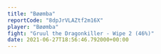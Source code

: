 ```yaml
---
title: "Bøømba"
reportCode: "8dpJrVLAZtf2m16X"
player: "Bøømba"
fight: "Gruul the Dragonkiller - Wipe 2 (46%)"
date: 2021-06-27T18:56:46.792000+00:00
---
```

